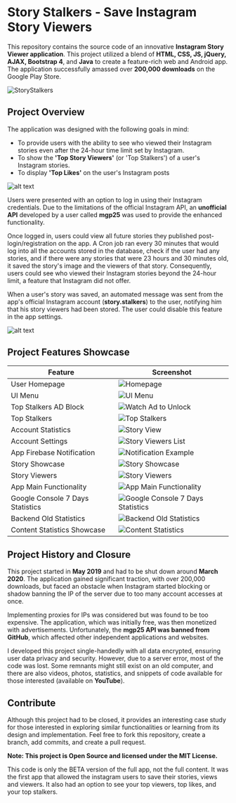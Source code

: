 # Story Stalkers - Save Instagram Story Viewers

This repository contains the source code of an innovative **Instagram Story Viewer application**. This project utilized a blend of **HTML, CSS, JS, jQuery, AJAX, Bootstrap 4**, and **Java** to create a feature-rich web and Android app. The application successfully amassed over **200,000 downloads** on the Google Play Store.

![StoryStalkers](https://socialify.git.ci/bakill3/StoryStalkers/image?font=Raleway&language=1&name=1&owner=1&stargazers=1&theme=Light)


## **Project Overview**

The application was designed with the following goals in mind:

- To provide users with the ability to see who viewed their Instagram stories even after the 24-hour time limit set by Instagram.
- To show the **'Top Story Viewers'** (or 'Top Stalkers') of a user's Instagram stories.
- To display **'Top Likes'** on the user's Instagram posts
  
![alt text](https://github.com/bakill3/StoryStalkers/blob/main/94489192_563727387859266_303464309793276030_n.jpg?raw=true)

Users were presented with an option to log in using their Instagram credentials. Due to the limitations of the official Instagram API, an **unofficial API** developed by a user called **mgp25** was used to provide the enhanced functionality.

Once logged in, users could view all future stories they published post-login/registration on the app. A Cron job ran every 30 minutes that would log into all the accounts stored in the database, check if the user had any stories, and if there were any stories that were 23 hours and 30 minutes old, it saved the story's image and the viewers of that story. Consequently, users could see who viewed their Instagram stories beyond the 24-hour limit, a feature that Instagram did not offer.

When a user's story was saved, an automated message was sent from the app's official Instagram account (**story.stalkers**) to the user, notifying him that his story viewers had been stored. The user could disable this feature in the app settings.

![alt text](https://github.com/bakill3/StoryStalkers/blob/main/94401201_3284364331596674_755577668283600024_n.jpg?raw=true)

## **Project Features Showcase**

| Feature | Screenshot |
|---------|------------|
| User Homepage | ![Homepage](https://github.com/bakill3/StoryStalkers/blob/main/story_stalkers_10.jpg) |
| UI Menu | ![UI Menu](https://github.com/bakill3/StoryStalkers/blob/main/story_stalkers_2.png) |
| Top Stalkers AD Block | ![Watch Ad to Unlock](https://github.com/bakill3/StoryStalkers/blob/main/story_stalkers_3.png) |
| Top Stalkers | ![Top Stalkers](https://github.com/bakill3/StoryStalkers/blob/main/story_stalkers_4.png) |
| Account Statistics | ![Story View](https://github.com/bakill3/StoryStalkers/blob/main/story_stalkers_11.jpg) |
| Account Settings | ![Story Viewers List](https://github.com/bakill3/StoryStalkers/blob/main/story_stalkers_12.jpg) |
| App Firebase Notification | ![Notification Example](https://github.com/bakill3/StoryStalkers/blob/main/story_stalkers_7.png) |
| Story Showcase | ![Story Showcase](https://github.com/bakill3/StoryStalkers/blob/main/story_stalkers_5.png) |
| Story Viewers | ![Story Viewers](https://github.com/bakill3/StoryStalkers/blob/main/story_stalkers_6.png) |
| App Main Functionality | ![App Main Functionality](https://github.com/bakill3/StoryStalkers/blob/main/story_stalkers_13.png) |
| Google Console 7 Days Statistics  | ![Google Console 7 Days Statistics](https://github.com/bakill3/StoryStalkers/blob/main/story_stalkers_8.jpg) |
| Backend Old Statistics  | ![Backend Old Statistics](https://github.com/bakill3/StoryStalkers/blob/main/story_stalkers_9.jpg) |
| Content Statistics Showcase  | ![Content Statistics](https://github.com/bakill3/StoryStalkers/blob/main/story_stalkers_1.jpg) |

## **Project History and Closure**

This project started in **May 2019** and had to be shut down around **March 2020**. The application gained significant traction, with over 200,000 downloads, but faced an obstacle when Instagram started blocking or shadow banning the IP of the server due to too many account accesses at once.

Implementing proxies for IPs was considered but was found to be too expensive. The application, which was initially free, was then monetized with advertisements. Unfortunately, the **mgp25 API was banned from GitHub**, which affected other independent applications and websites. 

I developed this project single-handedly with all data encrypted, ensuring user data privacy and security. However, due to a server error, most of the code was lost. Some remnants might still exist on an old computer, and there are also videos, photos, statistics, and snippets of code available for those interested (available on **YouTube**).



## **Contribute**

Although this project had to be closed, it provides an interesting case study for those interested in exploring similar functionalities or learning from its design and implementation. Feel free to fork this repository, create a branch, add commits, and create a pull request. 

**Note: This project is Open Source and licensed under the MIT License.**

This code is only the BETA version of the full app, not the full content. 
It was the first app that allowed the instagram users to save their stories, views and viewers. It also had an option to see your top viewers, top likes, and your top stalkers.





